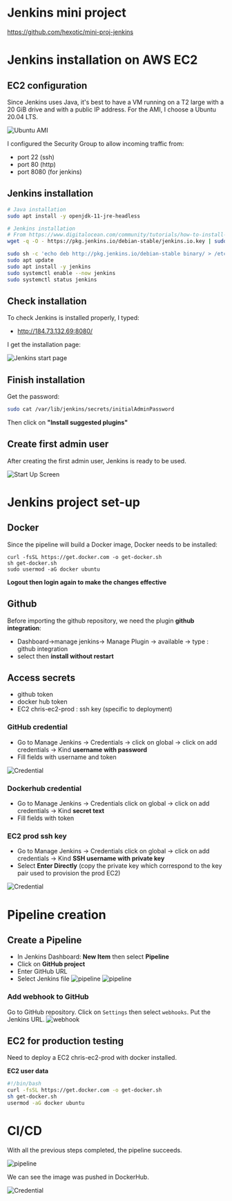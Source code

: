 # Jenkins mini project

https://github.com/hexotic/mini-proj-jenkins

# Jenkins installation on AWS EC2

## EC2 configuration
Since Jenkins uses Java, it's best to have a VM running on a T2 large with a 20 GiB drive and with a public IP address.
For the AMI, I choose a Ubuntu 20.04 LTS.

![Ubuntu AMI](./.img/ami.png)

I configured the Security Group to allow incoming traffic from:
* port 22 (ssh)
* port 80 (http)
* port 8080 (for jenkins)

## Jenkins installation
```sh
# Java installation
sudo apt install -y openjdk-11-jre-headless

# Jenkins installation
# From https://www.digitalocean.com/community/tutorials/how-to-install-java-with-apt-on-ubuntu-20-04#installing-specific-versions-of-openjdk
wget -q -O - https://pkg.jenkins.io/debian-stable/jenkins.io.key | sudo apt-key add -

sudo sh -c 'echo deb http://pkg.jenkins.io/debian-stable binary/ > /etc/apt/sources.list.d/jenkins.list'
sudo apt update
sudo apt install -y jenkins
sudo systemctl enable --now jenkins
sudo systemctl status jenkins
```

## Check installation
To check Jenkins is installed properly, I typed:
* http://184.73.132.69:8080/

I get the installation page:

![Jenkins start page](./.img/jk_start.png)

## Finish installation
Get the password:
```sh
sudo cat /var/lib/jenkins/secrets/initialAdminPassword
```

Then click on **"Install suggested plugins"**

## Create first admin user
After creating the first admin user, Jenkins is ready to be used.

![Start Up Screen](./.img/jk_startup.png)

# Jenkins project set-up

## Docker
Since the pipeline will build a Docker image, Docker needs to be installed:
```shs
curl -fsSL https://get.docker.com -o get-docker.sh
sh get-docker.sh
sudo usermod -aG docker ubuntu
```
**Logout then login again to make the changes effective**

## Github

Before importing the github repository, we need the plugin **github integration**:

* Dashboard->manage jenkins-> Manage Plugin -> available -> type : github integration
* select then **install without restart**

## Access secrets
* github token
* docker hub token
* EC2 chris-ec2-prod : ssh key (specific to deployment)

### GitHub credential
* Go to Manage Jenkins -> Credentials -> click on global -> click on add credentials -> Kind **username with password**
* Fill fields with username and token

![Credential](./.img/jk_cred_gh.png)

### Dockerhub credential
* Go to Manage Jenkins -> Credentials click on global -> click on add credentials -> Kind **secret text**
* Fill fields with token

### EC2 prod ssh key
* Go to Manage Jenkins -> Credentials click on global -> click on add credentials -> Kind **SSH username with private key**
* Select **Enter Directly**
(copy the private key which correspond to the key pair used to provision the prod EC2)

![Credential](./.img/jk_cred_ssh.png)


# Pipeline creation

## Create a Pipeline
* In Jenkins Dashboard: **New Item** then select **Pipeline**
* Click on **GitHub project**
* Enter GitHub URL
* Select Jenkins file
![pipeline](./.img/pipe_setup1.png)
![pipeline](./.img/pipe_setup2.png)

### Add webhook to GitHub
Go to GitHub repository. Click on ```Settings``` then select ```webhooks```.
Put the Jenkins URL.
![webhook](./.img/gh_wh.png)


## EC2 for production testing
Need to deploy a EC2 chris-ec2-prod with docker installed.

**EC2 user data**
```sh
#!/bin/bash
curl -fsSL https://get.docker.com -o get-docker.sh
sh get-docker.sh
usermod -aG docker ubuntu
```

# CI/CD
With all the previous steps completed, the pipeline succeeds.

![pipeline](./.img/pipeline.png)

We can see the image was pushed in DockerHub.

![Credential](./.img/docker_img.png)
